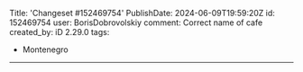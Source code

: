 Title: 'Changeset #152469754'
PublishDate: 2024-06-09T19:59:20Z
id: 152469754
user: BorisDobrovolskiy
comment: Correct name of cafe
created_by: iD 2.29.0
tags:
- Montenegro

---
